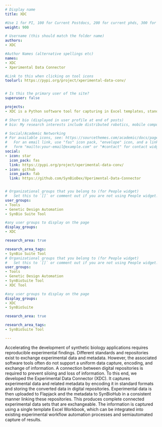 ```yaml
---
# Display name
title: XDC

#Use 1 for PI, 100 for Current Postdocs, 200 for current phds, 300 for current masters, 400 for current undergrads, 800 for alum postdocs, 810 for alum phds, 820 for alum masters, and 830 for alum undergrads, 900 for tools, 1000 for projects, 900 for tools, 1000 for projects
weight: 900

# Username (this should match the folder name)
authors:
- XDC

#Author Names (alternative spellings etc)
names:
- XDC
- Xperimental Data Connector

#Link to this when clicking on tool icons
toolurl: https://pypi.org/project/xperimental-data-conv/


# Is this the primary user of the site?
superuser: false

projects:
- XDC is a Python software tool for capturing in Excel templates, standardizing in SBOL and uploading to the virtual repositories of metadata SynBioHub and experimental data Flapjack.

# Short bio (displayed in user profile at end of posts)
# bio: My research interests include distributed robotics, mobile computing and programmable matter.

# Social/Academic Networking
# For available icons, see: https://sourcethemes.com/academic/docs/page-builder/#icons
#   For an email link, use "fas" icon pack, "envelope" icon, and a link in the
#   form "mailto:your-email@example.com" or "#contact" for contact widget.
social:
- icon: star
  icon_pack: fas
  link: https://pypi.org/project/xperimental-data-conv/
- icon: github
  icon_pack: fab
  link: https://github.com/SynBioDex/Xperimental-Data-Connector


# Organizational groups that you belong to (for People widget)
#   Set this to `[]` or comment out if you are not using People widget.
user_groups:
- Tools
- Genetic Design Automation
- SynBio Suite Tool

#any user groups to display on the page
display_groups:
- XDC

research_area: true

research_area_tags:
- SynBio Suite Tool
# Organizational groups that you belong to (for People widget)
#   Set this to `[]` or comment out if you are not using People widget.
user_groups:
- Tools
- Genetic Design Automation
- SynBioSuite Tool
- XDC Tool

#any user groups to display on the page
display_groups:
- XDC
- SynBioSuite

research_area: true

research_area_tags:
- SynBioSuite Tool

---
```


Accelerating the development of synthetic biology applications requires reproducible experimental findings. Different standards and repositories exist to exchange experimental data and metadata. However, the associated software tools often do not support a uniform data capture, encoding, and exchange of information. A connection between digital repositories is required to prevent siloing and loss of information. To this end, we developed the Experimental Data Connector (XDC). It captures experimental data and related metadata by encoding it in standard formats and storing the converted data in digital repositories. Experimental data is then uploaded to Flapjack and the metadata to SynBioHub in a consistent manner linking these repositories. This produces complete connected experimental data sets that are exchangeable. The information is captured using a single template Excel Workbook, which can be integrated into existing experimental workflow automation processes and semiautomated capture of results.

